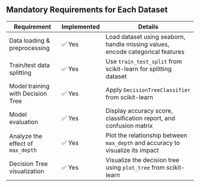 ## Mandatory Requirements for Each Dataset

| Requirement                          | Implemented | Details |
|-------------------------------------|-------------|---------|
| Data loading & preprocessing        | ✅ Yes      | Load dataset using seaborn, handle missing values, encode categorical features |
| Train/test data splitting           | ✅ Yes      | Use `train_test_split` from scikit-learn for splitting dataset |
| Model training with Decision Tree   | ✅ Yes      | Apply `DecisionTreeClassifier` from scikit-learn |
| Model evaluation                    | ✅ Yes      | Display accuracy score, classification report, and confusion matrix |
| Analyze the effect of `max_depth`   | ✅ Yes      | Plot the relationship between `max_depth` and accuracy to visualize its impact |
| Decision Tree visualization         | ✅ Yes      | Visualize the decision tree using `plot_tree` from scikit-learn |
